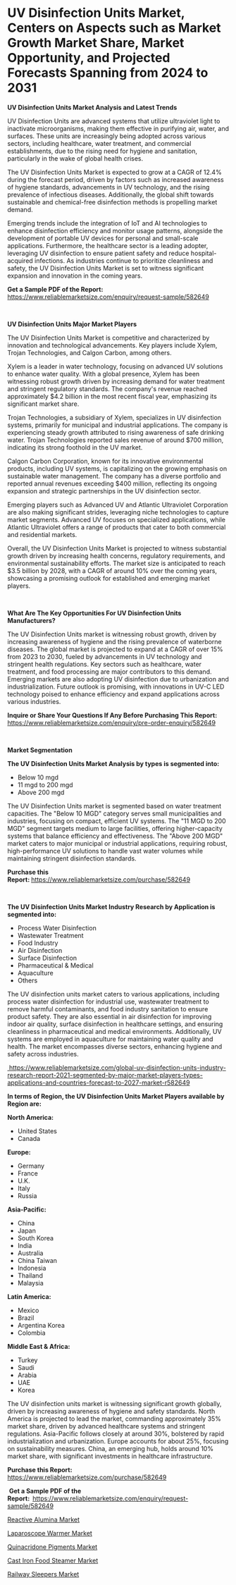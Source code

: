 <p><h1>UV Disinfection Units Market, Centers on Aspects such as Market Growth Market Share, Market Opportunity, and Projected Forecasts Spanning from 2024 to 2031</h1></p><p><strong>UV Disinfection Units Market Analysis and Latest Trends</strong></p>
<p><p>UV Disinfection Units are advanced systems that utilize ultraviolet light to inactivate microorganisms, making them effective in purifying air, water, and surfaces. These units are increasingly being adopted across various sectors, including healthcare, water treatment, and commercial establishments, due to the rising need for hygiene and sanitation, particularly in the wake of global health crises.</p><p>The UV Disinfection Units Market is expected to grow at a CAGR of 12.4% during the forecast period, driven by factors such as increased awareness of hygiene standards, advancements in UV technology, and the rising prevalence of infectious diseases. Additionally, the global shift towards sustainable and chemical-free disinfection methods is propelling market demand.</p><p>Emerging trends include the integration of IoT and AI technologies to enhance disinfection efficiency and monitor usage patterns, alongside the development of portable UV devices for personal and small-scale applications. Furthermore, the healthcare sector is a leading adopter, leveraging UV disinfection to ensure patient safety and reduce hospital-acquired infections. As industries continue to prioritize cleanliness and safety, the UV Disinfection Units Market is set to witness significant expansion and innovation in the coming years.</p></p>
<p><strong>Get a Sample PDF of the Report:&nbsp;</strong> <a href="https://www.reliablemarketsize.com/enquiry/request-sample/582649?utm_campaign=1326&utm_medium=2&utm_source=Github&utm_content=ia&utm_term=27092024&utm_id=uv-disinfection-units">https://www.reliablemarketsize.com/enquiry/request-sample/582649</a></p>
<p>&nbsp;</p>
<p><strong>UV Disinfection Units Major Market Players</strong></p>
<p><p>The UV Disinfection Units Market is competitive and characterized by innovation and technological advancements. Key players include Xylem, Trojan Technologies, and Calgon Carbon, among others.</p><p>Xylem is a leader in water technology, focusing on advanced UV solutions to enhance water quality. With a global presence, Xylem has been witnessing robust growth driven by increasing demand for water treatment and stringent regulatory standards. The company's revenue reached approximately $4.2 billion in the most recent fiscal year, emphasizing its significant market share.</p><p>Trojan Technologies, a subsidiary of Xylem, specializes in UV disinfection systems, primarily for municipal and industrial applications. The company is experiencing steady growth attributed to rising awareness of safe drinking water. Trojan Technologies reported sales revenue of around $700 million, indicating its strong foothold in the UV market. </p><p>Calgon Carbon Corporation, known for its innovative environmental products, including UV systems, is capitalizing on the growing emphasis on sustainable water management. The company has a diverse portfolio and reported annual revenues exceeding $400 million, reflecting its ongoing expansion and strategic partnerships in the UV disinfection sector.</p><p>Emerging players such as Advanced UV and Atlantic Ultraviolet Corporation are also making significant strides, leveraging niche technologies to capture market segments. Advanced UV focuses on specialized applications, while Atlantic Ultraviolet offers a range of products that cater to both commercial and residential markets.</p><p>Overall, the UV Disinfection Units Market is projected to witness substantial growth driven by increasing health concerns, regulatory requirements, and environmental sustainability efforts. The market size is anticipated to reach $3.5 billion by 2028, with a CAGR of around 10% over the coming years, showcasing a promising outlook for established and emerging market players.</p></p>
<p>&nbsp;</p>
<p><strong>What Are The Key Opportunities For UV Disinfection Units Manufacturers?</strong></p>
<p><p>The UV Disinfection Units market is witnessing robust growth, driven by increasing awareness of hygiene and the rising prevalence of waterborne diseases. The global market is projected to expand at a CAGR of over 15% from 2023 to 2030, fueled by advancements in UV technology and stringent health regulations. Key sectors such as healthcare, water treatment, and food processing are major contributors to this demand. Emerging markets are also adopting UV disinfection due to urbanization and industrialization. Future outlook is promising, with innovations in UV-C LED technology poised to enhance efficiency and expand applications across various industries.</p></p>
<p><strong>Inquire or Share Your Questions If Any Before Purchasing This Report:</strong> <a href="https://www.reliablemarketsize.com/enquiry/pre-order-enquiry/582649?utm_campaign=1326&utm_medium=2&utm_source=Github&utm_content=ia&utm_term=27092024&utm_id=uv-disinfection-units">https://www.reliablemarketsize.com/enquiry/pre-order-enquiry/582649</a></p>
<p>&nbsp;</p>
<p><strong>Market Segmentation</strong></p>
<p><strong>The UV Disinfection Units Market Analysis by types is segmented into:</strong></p>
<p><ul><li>Below 10 mgd</li><li>11 mgd to 200 mgd</li><li>Above 200 mgd</li></ul></p>
<p><p>The UV Disinfection Units market is segmented based on water treatment capacities. The "Below 10 MGD" category serves small municipalities and industries, focusing on compact, efficient UV systems. The "11 MGD to 200 MGD" segment targets medium to large facilities, offering higher-capacity systems that balance efficiency and effectiveness. The "Above 200 MGD" market caters to major municipal or industrial applications, requiring robust, high-performance UV solutions to handle vast water volumes while maintaining stringent disinfection standards.</p></p>
<p><strong>Purchase this Report:&nbsp;</strong><a href="https://www.reliablemarketsize.com/purchase/582649?utm_campaign=1326&utm_medium=2&utm_source=Github&utm_content=ia&utm_term=27092024&utm_id=uv-disinfection-units">https://www.reliablemarketsize.com/purchase/582649</a></p>
<p>&nbsp;</p>
<p><strong>The UV Disinfection Units Market Industry Research by Application is segmented into:</strong></p>
<p><ul><li>Process Water Disinfection</li><li>Wastewater Treatment</li><li>Food Industry</li><li>Air Disinfection</li><li>Surface Disinfection</li><li>Pharmaceutical & Medical</li><li>Aquaculture</li><li>Others</li></ul></p>
<p><p>The UV disinfection units market caters to various applications, including process water disinfection for industrial use, wastewater treatment to remove harmful contaminants, and food industry sanitation to ensure product safety. They are also essential in air disinfection for improving indoor air quality, surface disinfection in healthcare settings, and ensuring cleanliness in pharmaceutical and medical environments. Additionally, UV systems are employed in aquaculture for maintaining water quality and health. The market encompasses diverse sectors, enhancing hygiene and safety across industries.</p></p>
<p><a href="https://www.reliablemarketsize.com/global-uv-disinfection-units-industry-research-report-2021-segmented-by-major-market-players-types-applications-and-countries-forecast-to-2027-market-r582649?utm_campaign=1326&utm_medium=2&utm_source=Github&utm_content=ia&utm_term=27092024&utm_id=uv-disinfection-units">&nbsp;https://www.reliablemarketsize.com/global-uv-disinfection-units-industry-research-report-2021-segmented-by-major-market-players-types-applications-and-countries-forecast-to-2027-market-r582649</a></p>
<p><strong>In terms of Region, the UV Disinfection Units Market Players available by Region are:</strong></p>
<p>
    <p> <strong> North America: </strong>
        <ul>
            <li>United States</li>
            <li>Canada</li>
        </ul>
        </p> 
    <p> <strong> Europe: </strong>
        <ul>
            <li>Germany</li>
            <li>France</li>
            <li>U.K.</li>
            <li>Italy</li>
            <li>Russia</li>
        </ul>
        </p> 
    <p> <strong> Asia-Pacific: </strong>
        <ul>
            <li>China</li>
            <li>Japan</li>
            <li>South Korea</li>
            <li>India</li>
            <li>Australia</li>
            <li>China Taiwan</li>
            <li>Indonesia</li>
            <li>Thailand</li>
            <li>Malaysia</li>
        </ul>
        </p> 
    <p> <strong> Latin America: </strong>
        <ul>
            <li>Mexico</li>
            <li>Brazil</li>
            <li>Argentina Korea</li>
            <li>Colombia</li>
        </ul>
        </p> 
    <p> <strong> Middle East & Africa: </strong>
        <ul>
            <li>Turkey</li>
            <li>Saudi</li>
            <li>Arabia</li>
            <li>UAE</li>
            <li>Korea</li>
        </ul>
    </p>
    </p>
<p><p>The UV disinfection units market is witnessing significant growth globally, driven by increasing awareness of hygiene and safety standards. North America is projected to lead the market, commanding approximately 35% market share, driven by advanced healthcare systems and stringent regulations. Asia-Pacific follows closely at around 30%, bolstered by rapid industrialization and urbanization. Europe accounts for about 25%, focusing on sustainability measures. China, an emerging hub, holds around 10% market share, with significant investments in healthcare infrastructure.</p></p>
<p><strong>Purchase this Report: </strong><a href="https://www.reliablemarketsize.com/purchase/582649?utm_campaign=1326&utm_medium=2&utm_source=Github&utm_content=ia&utm_term=27092024&utm_id=uv-disinfection-units">https://www.reliablemarketsize.com/purchase/582649</a></p>
<p>&nbsp;<strong>Get a Sample PDF of the Report:&nbsp;&nbsp;</strong><a href="https://www.reliablemarketsize.com/enquiry/request-sample/582649?utm_campaign=1326&utm_medium=2&utm_source=Github&utm_content=ia&utm_term=27092024&utm_id=uv-disinfection-units">https://www.reliablemarketsize.com/enquiry/request-sample/582649</a></p>
<p><strong></strong></p>
<p><p><a href="https://www.linkedin.com/pulse/reactive-alumina-market-indicators-size-regional-breakdown-gx3gc?utm_campaign=1326&utm_medium=2&utm_source=Github&utm_content=ia&utm_term=27092024&utm_id=uv-disinfection-units">Reactive Alumina Market</a></p><p><a href="https://issuu.com/reportprime-2/docs/laparoscope-warmer-market-size-2030_e5ed83b67176de?utm_campaign=1326&utm_medium=2&utm_source=Github&utm_content=ia&utm_term=27092024&utm_id=uv-disinfection-units">Laparoscope Warmer Market</a></p><p><a href="https://www.linkedin.com/pulse/quinacridone-pigments-market-forecasts-trends-impact-fmgyc?utm_campaign=1326&utm_medium=2&utm_source=Github&utm_content=ia&utm_term=27092024&utm_id=uv-disinfection-units">Quinacridone Pigments Market</a></p><p><a href="https://issuu.com/reportprime-2/docs/cast-iron-food-steamer-market-size-_a824b02c6266c7?utm_campaign=1326&utm_medium=2&utm_source=Github&utm_content=ia&utm_term=27092024&utm_id=uv-disinfection-units">Cast Iron Food Steamer Market</a></p><p><a href="https://www.linkedin.com/pulse/future-insights-railway-sleepers-market-trends-regional-rhydc?utm_campaign=1326&utm_medium=2&utm_source=Github&utm_content=ia&utm_term=27092024&utm_id=uv-disinfection-units">Railway Sleepers Market</a></p></p>